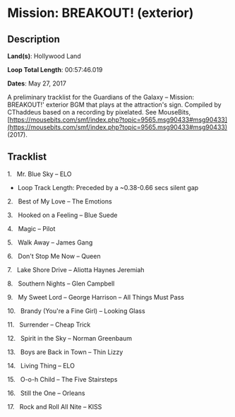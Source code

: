 # Mission: BREAKOUT! (exterior)

## Description

**Land(s)**: Hollywood Land

**Loop Total Length**: 00:57:46.019

**Dates**: May 27, 2017

A preliminary tracklist for the Guardians of the Galaxy – Mission: BREAKOUT!' exterior BGM that plays at the attraction's sign. Compiled by CThaddeus based on a recording by pixelated. See MouseBits, [https://mousebits.com/smf/index.php?topic=9565.msg90433#msg90433](https://mousebits.com/smf/index.php?topic=9565.msg90433#msg90433) (2017).

## Tracklist

1\.   Mr. Blue Sky – ELO

- Loop Track Length: Preceded by a ~0.38-0.66 secs silent gap

2\.   Best of My Love – The Emotions



3\.   Hooked on a Feeling – Blue Suede



4\.   Magic – Pilot



5\.   Walk Away – James Gang



6\.   Don't Stop Me Now – Queen



7\.   Lake Shore Drive – Aliotta Haynes Jeremiah



8\.   Southern Nights – Glen Campbell



9\.   My Sweet Lord – George Harrison – All Things Must Pass



10\.   Brandy (You're a Fine Girl) – Looking Glass



11\.   Surrender – Cheap Trick



12\.   Spirit in the Sky – Norman Greenbaum



13\.   Boys are Back in Town – Thin Lizzy



14\.   Living Thing – ELO



15\.   O-o-h Child – The Five Stairsteps



16\.   Still the One – Orleans



17\.   Rock and Roll All Nite – KISS


